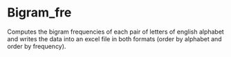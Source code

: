 Bigram_fre
==========

Computes the bigram frequencies of each pair of letters of english alphabet and writes the data into an excel file in both formats (order by alphabet and order by frequency).
